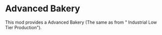# Advanced Bakery

This mod provides a Advanced Bakery (The same as from " Industrial Low Tier Production").
